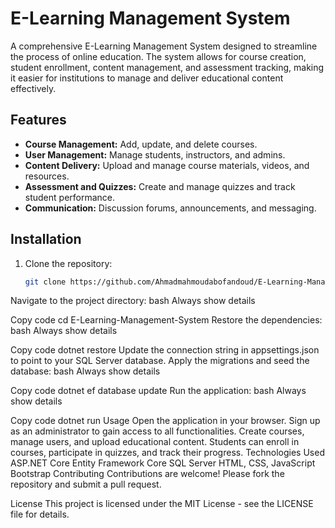 # E-Learning Management System

A comprehensive E-Learning Management System designed to streamline the process of online education. The system allows for course creation, student enrollment, content management, and assessment tracking, making it easier for institutions to manage and deliver educational content effectively.

## Features
- **Course Management:** Add, update, and delete courses.
- **User Management:** Manage students, instructors, and admins.
- **Content Delivery:** Upload and manage course materials, videos, and resources.
- **Assessment and Quizzes:** Create and manage quizzes and track student performance.
- **Communication:** Discussion forums, announcements, and messaging.

## Installation
1. Clone the repository:
   ```bash
   git clone https://github.com/Ahmadmahmoudabofandoud/E-Learning-Management-System.git
Navigate to the project directory:
bash
Always show details

Copy code
cd E-Learning-Management-System
Restore the dependencies:
bash
Always show details

Copy code
dotnet restore
Update the connection string in appsettings.json to point to your SQL Server database.
Apply the migrations and seed the database:
bash
Always show details

Copy code
dotnet ef database update
Run the application:
bash
Always show details

Copy code
dotnet run
Usage
Open the application in your browser.
Sign up as an administrator to gain access to all functionalities.
Create courses, manage users, and upload educational content.
Students can enroll in courses, participate in quizzes, and track their progress.
Technologies Used
ASP.NET Core
Entity Framework Core
SQL Server
HTML, CSS, JavaScript
Bootstrap
Contributing
Contributions are welcome! Please fork the repository and submit a pull request.

License
This project is licensed under the MIT License - see the LICENSE file for details.
